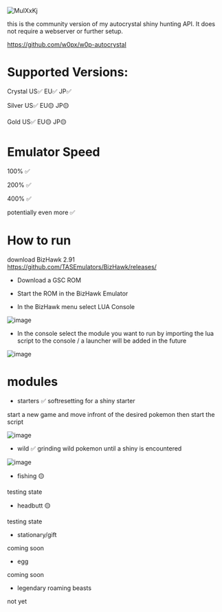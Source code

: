 ![MuIXxKj](https://github.com/w0px/autocrystal-community-version/assets/152983879/0ac9ab7d-fbea-4395-974f-002211fae965)

  
this is the community version of my autocrystal shiny hunting API. It does not require a webserver or further setup.

https://github.com/w0px/w0p-autocrystal

# Supported Versions:

Crystal US✅ EU✅ JP✅

Silver US✅ EU🟡 JP🟡

Gold US✅ EU🟡 JP🟡


# Emulator Speed

100% ✅

200% ✅

400% ✅

potentially even more ✅

# How to run

download BizHawk 2.91
https://github.com/TASEmulators/BizHawk/releases/

- Download a GSC ROM

- Start the ROM in the BizHawk Emulator

- In the BizHawk menu select LUA Console

![image](https://github.com/w0px/autocrystalprivate/assets/152983879/3f4e8e0c-d3a1-49fe-9853-f0aac4a04d2e)

- In the console select the module you want to run by importing the lua script to the console / a launcher will be added in the future

![image](https://github.com/w0px/autocrystalprivate/assets/152983879/ae20fbce-1346-4566-8643-486ca3d4d655)

# modules

- starters ✅
softresetting for a shiny starter

start a new game and move infront of the desired pokemon then start the script

![image](https://github.com/w0px/autocrystalprivate/assets/152983879/e17e2292-a17a-485c-82b2-f67b709c171e)


- wild ✅
grinding wild pokemon until a shiny is encountered

![image](https://github.com/w0px/autocrystalprivate/assets/152983879/5548e6e4-efc3-47e6-b334-491ed8bba01b)


- fishing 🟡

testing state

- headbutt 🟡

testing state

- stationary/gift

coming soon

- egg

coming soon

- legendary roaming beasts

not yet

